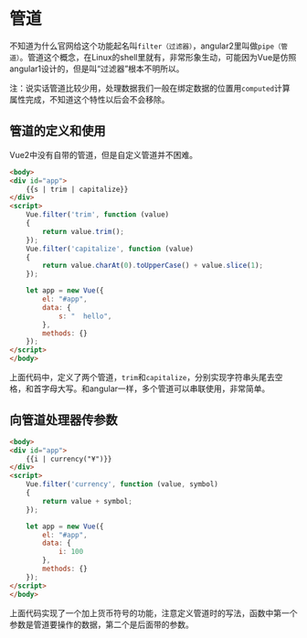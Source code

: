 # 管道

不知道为什么官网给这个功能起名叫`filter（过滤器）`，angular2里叫做`pipe（管道）`。管道这个概念，在Linux的shell里就有，非常形象生动，可能因为Vue是仿照angular1设计的，但是叫“过滤器”根本不明所以。

注：说实话管道比较少用，处理数据我们一般在绑定数据的位置用`computed`计算属性完成，不知道这个特性以后会不会移除。

## 管道的定义和使用

Vue2中没有自带的管道，但是自定义管道并不困难。

```html
<body>
<div id="app">
	{{s | trim | capitalize}}
</div>
<script>
	Vue.filter('trim', function (value)
	{
		return value.trim();
	});
	Vue.filter('capitalize', function (value)
	{
		return value.charAt(0).toUpperCase() + value.slice(1);
	});

	let app = new Vue({
		el: "#app",
		data: {
			s: "  hello",
		},
		methods: {}
	});
</script>
</body>
```

上面代码中，定义了两个管道，`trim`和`capitalize`，分别实现字符串头尾去空格，和首字母大写。和angular一样，多个管道可以串联使用，非常简单。

## 向管道处理器传参数

```html
<body>
<div id="app">
	{{i | currency("¥")}}
</div>
<script>
	Vue.filter('currency', function (value, symbol)
	{
		return value + symbol;
	});

	let app = new Vue({
		el: "#app",
		data: {
			i: 100
		},
		methods: {}
	});
</script>
</body>
```

上面代码实现了一个加上货币符号的功能，注意定义管道时的写法，函数中第一个参数是管道要操作的数据，第二个是后面带的参数。
